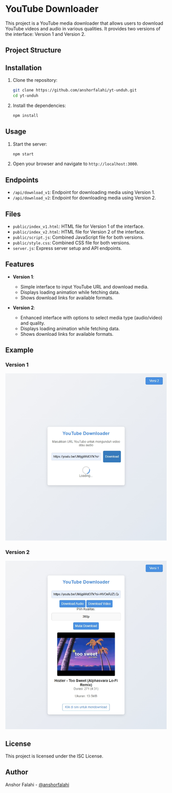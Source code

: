 # YouTube Downloader

This project is a YouTube media downloader that allows users to download YouTube videos and audio in various qualities. It provides two versions of the interface: Version 1 and Version 2.

## Project Structure

## Installation

1. Clone the repository:

   ```sh
   git clone https://github.com/anshorfalahi/yt-unduh.git
   cd yt-unduh
   ```

2. Install the dependencies:
   ```sh
   npm install
   ```

## Usage

1. Start the server:

   ```sh
   npm start
   ```

2. Open your browser and navigate to `http://localhost:3000`.

## Endpoints

- `/api/download_v1`: Endpoint for downloading media using Version 1.
- `/api/download_v2`: Endpoint for downloading media using Version 2.

## Files

- `public/index_v1.html`: HTML file for Version 1 of the interface.
- `public/index_v2.html`: HTML file for Version 2 of the interface.
- `public/script.js`: Combined JavaScript file for both versions.
- `public/style.css`: Combined CSS file for both versions.
- `server.js`: Express server setup and API endpoints.

## Features

- **Version 1**:

  - Simple interface to input YouTube URL and download media.
  - Displays loading animation while fetching data.
  - Shows download links for available formats.

- **Version 2**:
  - Enhanced interface with options to select media type (audio/video) and quality.
  - Displays loading animation while fetching data.
  - Shows download links for available formats.

## Example

### Version 1

![Version 1](screenshots/version1.png)

### Version 2

![Version 2](screenshots/version2.png)

## License

This project is licensed under the ISC License.

## Author

Anshor Falahi - [@anshorfalahi](instagram.com/anshorfalahi)

```

```
